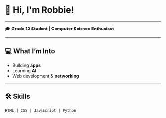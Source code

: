 # 👋 Hi, I'm Robbie!

---

🎓 **Grade 12 Student | Computer Science Enthusiast**

---

## 💻 What I’m Into

- Building **apps**
- Learning **AI**
- Web development & **networking**

---

## 🛠️ Skills

```plaintext
HTML | CSS | JavaScript | Python
